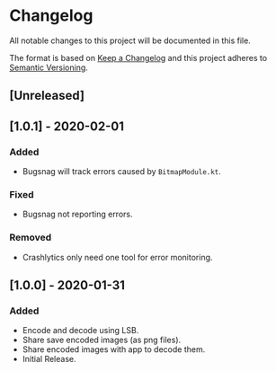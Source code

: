 # Changelog

All notable changes to this project will be documented in this file.

The format is based on [Keep a Changelog](http://keepachangelog.com/en/1.0.0/)
and this project adheres to [Semantic Versioning](http://semver.org/spec/v2.0.0.html).

## [Unreleased]

## [1.0.1] - 2020-02-01
### Added
- Bugsnag will track errors caused by `BitmapModule.kt`.

### Fixed
- Bugsnag not reporting errors.

### Removed
- Crashlytics only need one tool for error monitoring.

## [1.0.0] - 2020-01-31
### Added
- Encode and decode using LSB.
- Share save encoded images (as png files).
- Share encoded images with app to decode them.
- Initial Release.
